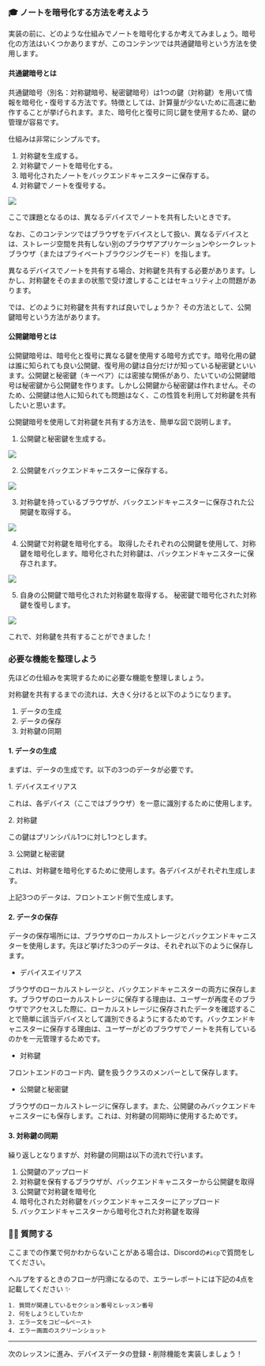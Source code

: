 ### 🎓 ノートを暗号化する方法を考えよう

実装の前に、どのような仕組みでノートを暗号化するか考えてみましょう。暗号化の方法はいくつかありますが、このコンテンツでは共通鍵暗号という方法を使用します。

#### 共通鍵暗号とは
共通鍵暗号（別名：対称鍵暗号、秘密鍵暗号）は1つの鍵（対称鍵）を用いて情報を暗号化・復号する方法です。特徴としては、計算量が少ないために高速に動作することが挙げられます。また、暗号化と復号に同じ鍵を使用するため、鍵の管理が容易です。

仕組みは非常にシンプルです。

1. 対称鍵を生成する。
2. 対称鍵でノートを暗号化する。
3. 暗号化されたノートをバックエンドキャニスターに保存する。
4. 対称鍵でノートを復号する。

![](./../../img/section-2/2_1_1.png)

ここで課題となるのは、異なるデバイスでノートを共有したいときです。

なお、このコンテンツではブラウザをデバイスとして扱い、異なるデバイスとは、ストレージ空間を共有しない別のブラウザアプリケーションやシークレットブラウザ（またはプライベートブラウジングモード）を指します。

異なるデバイスでノートを共有する場合、対称鍵を共有する必要があります。しかし、対称鍵をそのままの状態で受け渡しすることはセキュリティ上の問題があります。

では、どのように対称鍵を共有すれば良いでしょうか？ その方法として、公開鍵暗号という方法があります。

#### 公開鍵暗号とは
公開鍵暗号は、暗号化と復号に異なる鍵を使用する暗号方式です。暗号化用の鍵は誰に知られても良い公開鍵、復号用の鍵は自分だけが知っている秘密鍵といいます。公開鍵と秘密鍵（キーペア）には密接な関係があり、たいていの公開鍵暗号は秘密鍵から公開鍵を作ります。しかし公開鍵から秘密鍵は作れません。そのため、公開鍵は他人に知られても問題はなく、この性質を利用して対称鍵を共有したいと思います。

公開鍵暗号を使用して対称鍵を共有する方法を、簡単な図で説明します。

1. 公開鍵と秘密鍵を生成する。

![](./../../img/section-2/2_1_2.png)

2. 公開鍵をバックエンドキャニスターに保存する。

![](./../../img/section-2/2_1_3.png)

3. 対称鍵を持っているブラウザが、バックエンドキャニスターに保存された公開鍵を取得する。

![](./../../img/section-2/2_1_4.png)

4. 公開鍵で対称鍵を暗号化する。
取得したそれぞれの公開鍵を使用して、対称鍵を暗号化します。暗号化された対称鍵は、バックエンドキャニスターに保存されます。

![](./../../img/section-2/2_1_5.png)

5. 自身の公開鍵で暗号化された対称鍵を取得する。
秘密鍵で暗号化された対称鍵を復号します。

![](./../../img/section-2/2_1_6.png)

これで、対称鍵を共有することができました！

### 必要な機能を整理しよう

先ほどの仕組みを実現するために必要な機能を整理しましょう。

対称鍵を共有するまでの流れは、大きく分けると以下のようになります。

1. データの生成
2. データの保存
3. 対称鍵の同期

#### 1. データの生成

まずは、データの生成です。以下の3つのデータが必要です。

1\. デバイスエイリアス

これは、各デバイス（ここではブラウザ）を一意に識別するために使用します。

2\. 対称鍵

この鍵はプリンシパル1つに対し1つとします。

3\. 公開鍵と秘密鍵

これは、対称鍵を暗号化するために使用します。各デバイスがそれぞれ生成します。

上記3つのデータは、フロントエンド側で生成します。

#### 2. データの保存

データの保存場所には、ブラウザのローカルストレージとバックエンドキャニスターを使用します。先ほど挙げた3つのデータは、それぞれ以下のように保存します。

- デバイスエイリアス

ブラウザのローカルストレージと、バックエンドキャニスターの両方に保存します。ブラウザのローカルストレージに保存する理由は、ユーザーが再度そのブラウザでアクセスした際に、ローカルストレージに保存されたデータを確認することで簡単に該当デバイスとして識別できるようにするためです。バックエンドキャニスターに保存する理由は、ユーザーがどのブラウザでノートを共有しているのかを一元管理するためです。

- 対称鍵

フロントエンドのコード内、鍵を扱うクラスのメンバーとして保存します。

- 公開鍵と秘密鍵

ブラウザのローカルストレージに保存します。また、公開鍵のみバックエンドキャニスターにも保存します。これは、対称鍵の同期時に使用するためです。

#### 3. 対称鍵の同期

繰り返しとなりますが、対称鍵の同期は以下の流れで行います。

1. 公開鍵のアップロード
2. 対称鍵を保有するブラウザが、バックエンドキャニスターから公開鍵を取得
3. 公開鍵で対称鍵を暗号化
4. 暗号化された対称鍵をバックエンドキャニスターにアップロード
5. バックエンドキャニスターから暗号化された対称鍵を取得

### 🙋‍♂️ 質問する

ここまでの作業で何かわからないことがある場合は、Discordの`#icp`で質問をしてください。

ヘルプをするときのフローが円滑になるので、エラーレポートには下記の4点を記載してください ✨

```
1. 質問が関連しているセクション番号とレッスン番号
2. 何をしようとしていたか
3. エラー文をコピー&ペースト
4. エラー画面のスクリーンショット
```

---

次のレッスンに進み、デバイスデータの登録・削除機能を実装しましょう！